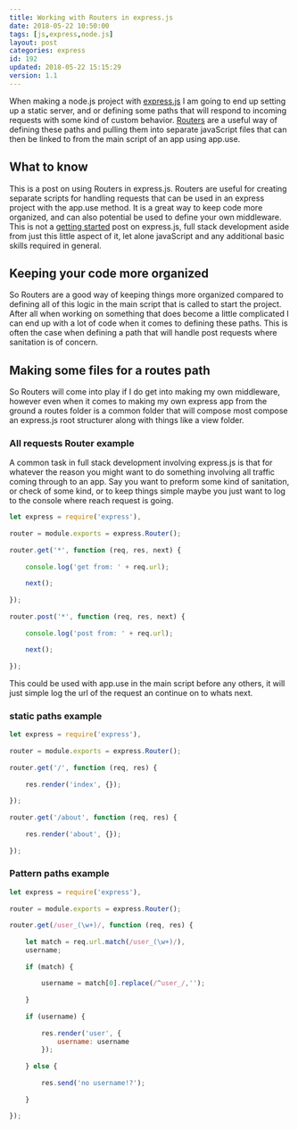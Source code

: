 ```yaml
---
title: Working with Routers in express.js
date: 2018-05-22 10:50:00
tags: [js,express,node.js]
layout: post
categories: express
id: 192
updated: 2018-05-22 15:15:29
version: 1.1
---
```


When making a node.js project with [express.js](https://expressjs.com/) I am going to end up setting up a static server, and or defining some paths that will respond to incoming requests with some kind of custom behavior. [Routers](https://expressjs.com/en/4x/api.html#express.router) are a useful way of defining these paths and pulling them into separate javaScript files that can then be linked to from the main script of an app using app.use.

<!-- more -->

## What to know

This is a post on using Routers in express.js. Routers are useful for creating separate scripts for handling requests that can be used in an express project with the app.use method. It is a great way to keep code more organized, and can also potential be used to define your own middleware. This is not a [getting started](/2018/05/21/express-getting-started/) post on express.js, full stack development aside from just this little aspect of it, let alone javaScript and any additional basic skills required in general.

## Keeping your code more organized

So Routers are a good way of keeping things more organized compared to defining all of this logic in the main script that is called to start the project. After all when working on something that does become a little complicated I can end up with a lot of code when it comes to defining these paths. This is often the case when defining a path that will handle post requests where sanitation is of concern.

## Making some files for a routes path

So Routers will come into play if I do get into making my own middleware, however even when it comes to making my own express app from the ground a routes folder is a common folder that will compose most compose an express.js root structurer along with things like a view folder.

### All requests Router example

A common task in full stack development involving express.js is that for whatever the reason you might want to do something involving all traffic coming through to an app. Say you want to preform some kind of sanitation, or check of some kind, or to keep things simple maybe you just want to log to the console where reach request is going.


```js
let express = require('express'),
 
router = module.exports = express.Router();
 
router.get('*', function (req, res, next) {
 
    console.log('get from: ' + req.url);
 
    next();
 
});
 
router.post('*', function (req, res, next) {
 
    console.log('post from: ' + req.url);
 
    next();
 
});
```

This could be used with app.use in the main script before any others, it will just simple log the url of the request an continue on to whats next.

### static paths example

```js
let express = require('express'),
 
router = module.exports = express.Router();
 
router.get('/', function (req, res) {
 
    res.render('index', {});
 
});
 
router.get('/about', function (req, res) {
 
    res.render('about', {});
 
});
```

### Pattern paths example

```js
let express = require('express'),
 
router = module.exports = express.Router();
 
router.get(/user_(\w+)/, function (req, res) {
 
    let match = req.url.match(/user_(\w+)/),
    username;
 
    if (match) {
 
        username = match[0].replace(/^user_/,'');
 
    }
 
    if (username) {
 
        res.render('user', {
            username: username
        });
 
    } else {
 
        res.send('no username!?');
 
    }
 
});
```